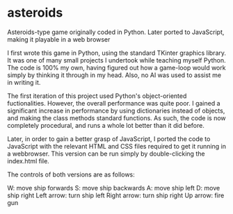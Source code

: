# asteroids
Asteroids-type game originally coded in Python. Later ported to JavaScript, making it playable in a web browser

I first wrote this game in Python, using the standard TKinter graphics library. It was one of many small projects I undertook while teaching myself Python. The code is 100% my own, having figured out how a game-loop would work simply by thinking it through in my head. Also, no AI was used to assist me in writing it.

The first iteration of this project used Python's object-oriented fuctionalities. However, the overall performance was quite poor. I gained a significant increase in performance by using dictionaries instead of objects, and making the class methods standard functions. As such, the code is now completely procedural, and runs a whole lot better than it did before. 

Later, in order to gain a better grasp of JavaScript, I ported the code to JavaScript with the relevant HTML and CSS files required to get it running in a webbrowser. This version can be run simply by double-clicking the index.html file.

The controls of both versions are as follows:

W: move ship forwards
S: move ship backwards
A: move ship left
D: move ship right
Left arrow: turn ship left
Right arrow: turn ship right
Up arrow: fire gun
